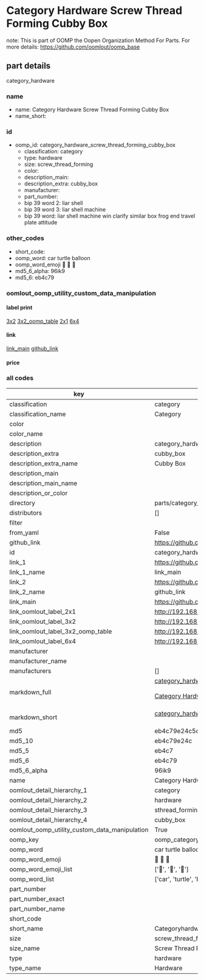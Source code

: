# Category Hardware Screw Thread Forming Cubby Box  

note: This is part of OOMP the Oopen Organization Method For Parts. For more details: https://github.com/oomlout/oomp_base

##  part details



category_hardware

### name
* name: Category Hardware Screw Thread Forming Cubby Box
* name_short: 
### id
* oomp_id: category_hardware_screw_thread_forming_cubby_box
  * classification: category
  * type: hardware
  * size: screw_thread_forming
  * color: 
  * description_main: 
  * description_extra: cubby_box
  * manufacturer: 
  * part_number: 
  * bip 39 word 2: liar shell
  * bip 39 word 3: liar shell machine
  * bip 39 word: liar shell machine win clarify similar box frog end travel plate attitude

### other_codes
* short_code: 
* oomp_word: car turtle balloon
* oomp_word_emoji :car: :turtle: :balloon:
* md5_6_alpha: 96ik9
* md5_6: eb4c79






### oomlout_oomp_utility_custom_data_manipulation
#### label print
[3x2](http://192.168.1.245:1112/?label=oomp%2096ik9)
[3x2_oomp_table](http://192.168.1.107:1112/?label=oomp%2096ik9)
[2x1](http://192.168.1.242:1112/?label=oomp%2096ik9)
[6x4](http://192.168.1.55:1112/?label=oomp%2096ik9)    

#### link

[link_main](https://github.com/oomlout/oomlout_oomp_current_version_messy/tree/main/parts/category_hardware_screw_thread_forming_cubby_box) [github_link](https://github.com/oomlout/oomlout_oomp_part_src/tree/main/parts/category_hardware_screw_thread_forming_cubby_box)                             

#### price







### all codes 
| key | value |  
| --- | --- |  
| classification | category |  
| classification_name | Category |  
| color |  |  
| color_name |  |  
| description | category_hardware |  
| description_extra | cubby_box |  
| description_extra_name | Cubby Box |  
| description_main |  |  
| description_main_name |  |  
| description_or_color |   |  
| directory | parts/category_hardware_screw_thread_forming_cubby_box |  
| distributors | [] |  
| filter |  |  
| from_yaml | False |  
| github_link | https://github.com/oomlout/oomlout_oomp_part_src/tree/main/parts/category_hardware_screw_thread_forming_cubby_box |  
| id | category_hardware_screw_thread_forming_cubby_box |  
| link_1 | https://github.com/oomlout/oomlout_oomp_current_version_messy/tree/main/parts/category_hardware_screw_thread_forming_cubby_box |  
| link_1_name | link_main |  
| link_2 | https://github.com/oomlout/oomlout_oomp_part_src/tree/main/parts/category_hardware_screw_thread_forming_cubby_box |  
| link_2_name | github_link |  
| link_main | https://github.com/oomlout/oomlout_oomp_current_version_messy/tree/main/parts/category_hardware_screw_thread_forming_cubby_box |  
| link_oomlout_label_2x1 | http://192.168.1.242:1112/?label=oomp%2096ik9 |  
| link_oomlout_label_3x2 | http://192.168.1.245:1112/?label=oomp%2096ik9 |  
| link_oomlout_label_3x2_oomp_table | http://192.168.1.107:1112/?label=oomp%2096ik9 |  
| link_oomlout_label_6x4 | http://192.168.1.55:1112/?label=oomp%2096ik9 |  
| manufacturer |  |  
| manufacturer_name |  |  
| manufacturers | [] |  
| markdown_full | [category_hardware_screw_thread_forming_cubby_box](https://github.com/oomlout/oomlout_oomp_current_version_messy/tree/main/parts/category_hardware_screw_thread_forming_cubby_box)<br>[](https://github.com/oomlout/oomlout_oomp_current_version_messy/tree/main/parts/category_hardware_screw_thread_forming_cubby_box)<br>[Category Hardware Screw Thread Forming Cubby Box](https://github.com/oomlout/oomlout_oomp_current_version_messy/tree/main/parts/category_hardware_screw_thread_forming_cubby_box)<br><br> |  
| markdown_short | [category_hardware_screw_thread_forming_cubby_box](https://github.com/oomlout/oomlout_oomp_current_version_messy/tree/main/parts/category_hardware_screw_thread_forming_cubby_box)<br><br> |  
| md5 | eb4c79e24c5d23532394ffb50b315c06 |  
| md5_10 | eb4c79e24c |  
| md5_5 | eb4c7 |  
| md5_6 | eb4c79 |  
| md5_6_alpha | 96ik9 |  
| name | Category Hardware Screw Thread Forming Cubby Box |  
| oomlout_detail_hierarchy_1 | category |  
| oomlout_detail_hierarchy_2 | hardware |  
| oomlout_detail_hierarchy_3 | sthread_forming |  
| oomlout_detail_hierarchy_4 | cubby_box |  
| oomlout_oomp_utility_custom_data_manipulation | True |  
| oomp_key | oomp_category_hardware_screw_thread_forming_cubby_box |  
| oomp_word | car turtle balloon |  
| oomp_word_emoji | :car: :turtle: :balloon: |  
| oomp_word_emoji_list | [':car:', ':turtle:', ':balloon:'] |  
| oomp_word_list | ['car', 'turtle', 'balloon'] |  
| part_number |  |  
| part_number_exact |  |  
| part_number_name |  |  
| short_code |  |  
| short_name | Categoryhardware |  
| size | screw_thread_forming |  
| size_name | Screw Thread Forming |  
| type | hardware |  
| type_name | Hardware |  
